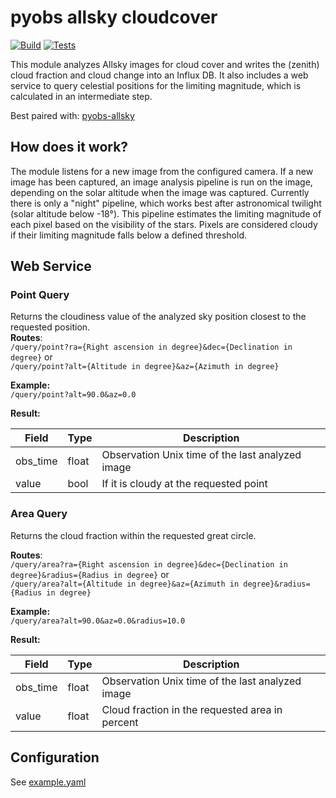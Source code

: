 # pyobs allsky cloudcover 
[![Build](https://github.com/pyobs/pyobs-allsky-cloudcover/actions/workflows/build.yml/badge.svg)](https://github.com/pyobs/pyobs-allsky-cloudcover/actions/workflows/build.yml)
[![Tests](https://github.com/pyobs/pyobs-allsky-cloudcover/actions/workflows/tests.yaml/badge.svg)](https://github.com/pyobs/pyobs-allsky-cloudcover/actions/workflows/tests.yaml)

This module analyzes Allsky images for cloud cover and writes the (zenith) cloud fraction and cloud change into an Influx DB.
It also includes a web service to query celestial positions for the limiting magnitude, which is calculated in an intermediate step.

Best paired with: [pyobs-allsky](https://gitlab.gwdg.de/iag/k.schimpf/pyobs-allsky)
## How does it work?
The module listens for a new image from the configured camera. If a new image has been captured, an image analysis pipeline is run on the image, depending on the solar altitude when the image was captured. Currently there is only a "night" pipeline, which works best after astronomical twilight (solar altitude below -18°).
This pipeline estimates the limiting magnitude of each pixel based on the visibility of the stars. Pixels are considered cloudy if their limiting magnitude falls below a defined threshold.

## Web Service

### Point Query
Returns the cloudiness value of the analyzed sky position closest to the requested position. <br>
**Routes**: <br>
`/query/point?ra={Right ascension in degree}&dec={Declination in degree}` or <br>
`/query/point?alt={Altitude in degree}&az={Azimuth in degree}`

**Example:** <br>
`/query/point?alt=90.0&az=0.0`


**Result:**

| Field    | Type  | Description                                      |
|----------|-------|--------------------------------------------------|
| obs_time | float | Observation Unix time of the last analyzed image |
| value    | bool  | If it is cloudy at the requested point           |

### Area Query
Returns the cloud fraction within the requested great circle. 

**Routes**: <br>
`/query/area?ra={Right ascension in degree}&dec={Declination in degree}&radius={Radius in degree}` or <br>
`/query/area?alt={Altitude in degree}&az={Azimuth in degree}&radius={Radius in degree}`

**Example:** <br>
`/query/area?alt=90.0&az=0.0&radius=10.0`

**Result:**

| Field    | Type  | Description                                      |
|----------|-------|--------------------------------------------------|
| obs_time | float | Observation Unix time of the last analyzed image |
| value    | float | Cloud fraction in the requested area in percent  |


## Configuration

See [example.yaml](https://github.com/pyobs/pyobs-allsky-cloudcover/blob/main/example.yaml)